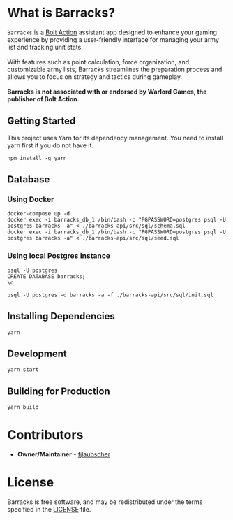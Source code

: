 # What is Barracks?

`Barracks` is a [Bolt Action](https://www.boltaction.com/) assistant app designed to enhance your gaming experience by providing a user-friendly interface for managing your army list and tracking unit stats.
<br />
<br />
With features such as point calculation, force organization, and customizable army lists, Barracks streamlines the preparation process and allows you to focus on strategy and tactics during gameplay.
<br />
<br />
**Barracks is not associated with or endorsed by Warlord Games, the publisher of Bolt Action.**

## Getting Started

This project uses Yarn for its dependency management.
You need to install yarn first if you do not have it.

```
npm install -g yarn
```

## Database
### Using Docker
```
docker-compose up -d
docker exec -i barracks_db_1 /bin/bash -c "PGPASSWORD=postgres psql -U postgres barracks -a" < ./barracks-api/src/sql/schema.sql
docker exec -i barracks_db_1 /bin/bash -c "PGPASSWORD=postgres psql -U postgres barracks -a" < ./barracks-api/src/sql/seed.sql
```

### Using local Postgres instance

```
psql -U postgres
CREATE DATABASE barracks;
\q
```

```
psql -U postgres -d barracks -a -f ./barracks-api/src/sql/init.sql
```

## Installing Dependencies

```
yarn
```

## Development

```
yarn start
```

## Building for Production

```
yarn build
```

# Contributors

- <strong>Owner/Maintainer</strong> - [fjlaubscher](https://github.com/fjlaubscher)

# License

Barracks is free software, and may be redistributed under the terms specified in the [LICENSE](LICENSE.md) file.
